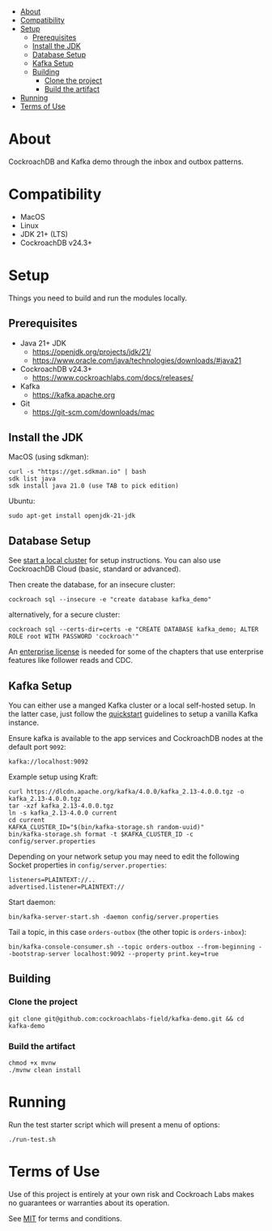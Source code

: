 <p>	
	<a href="https://github.com/cockroachlabs-field/kafka-demo/actions/workflows/maven.yml"><img src="https://github.com/cockroachlabs-field/kafka-demo/actions/workflows/maven.yml/badge.svg?branch=main" alt="">
</p>

<!-- TOC -->
* [About](#about)
* [Compatibility](#compatibility)
* [Setup](#setup)
  * [Prerequisites](#prerequisites)
  * [Install the JDK](#install-the-jdk)
  * [Database Setup](#database-setup)
  * [Kafka Setup](#kafka-setup)
  * [Building](#building)
    * [Clone the project](#clone-the-project)
    * [Build the artifact](#build-the-artifact)
* [Running](#running)
* [Terms of Use](#terms-of-use)
<!-- TOC -->

# About

CockroachDB and Kafka demo through the inbox and outbox patterns.

# Compatibility

- MacOS
- Linux
- JDK 21+ (LTS)
- CockroachDB v24.3+

# Setup

Things you need to build and run the modules locally.

## Prerequisites

- Java 21+ JDK
    - https://openjdk.org/projects/jdk/21/
    - https://www.oracle.com/java/technologies/downloads/#java21
- CockroachDB v24.3+
  - https://www.cockroachlabs.com/docs/releases/
- Kafka
  - https://kafka.apache.org
- Git
    - https://git-scm.com/downloads/mac

## Install the JDK

MacOS (using sdkman):

    curl -s "https://get.sdkman.io" | bash
    sdk list java
    sdk install java 21.0 (use TAB to pick edition)  

Ubuntu:

    sudo apt-get install openjdk-21-jdk

## Database Setup

See [start a local cluster](https://www.cockroachlabs.com/docs/v24.2/start-a-local-cluster)
for setup instructions. You can also use CockroachDB Cloud (basic, standard or advanced).

Then create the database, for an insecure cluster:

    cockroach sql --insecure -e "create database kafka_demo"

alternatively, for a secure cluster:

    cockroach sql --certs-dir=certs -e "CREATE DATABASE kafka_demo; ALTER ROLE root WITH PASSWORD 'cockroach'"

An [enterprise license](https://www.cockroachlabs.com/docs/stable/licensing-faqs.html#obtain-a-license) is needed for some of the chapters that 
use enterprise features like follower reads and CDC.

## Kafka Setup

You can either use a manged Kafka cluster or a local self-hosted setup. In the latter case,
just follow the [quickstart](https://kafka.apache.org/quickstart) guidelines to setup
a vanilla Kafka instance.

Ensure kafka is available to the app services and CockroachDB nodes at the default port `9092`:

    kafka://localhost:9092

Example setup using Kraft:

    curl https://dlcdn.apache.org/kafka/4.0.0/kafka_2.13-4.0.0.tgz -o kafka_2.13-4.0.0.tgz
    tar -xzf kafka_2.13-4.0.0.tgz
    ln -s kafka_2.13-4.0.0 current
    cd current
    KAFKA_CLUSTER_ID="$(bin/kafka-storage.sh random-uuid)"
    bin/kafka-storage.sh format -t $KAFKA_CLUSTER_ID -c config/server.properties

Depending on your network setup you may need to edit the following Socket
properties in `config/server.properties`:

    listeners=PLAINTEXT://..
    advertised.listener=PLAINTEXT://

Start daemon:

    bin/kafka-server-start.sh -daemon config/server.properties

Tail a topic, in this case `orders-outbox` (the other topic is `orders-inbox`):

    bin/kafka-console-consumer.sh --topic orders-outbox --from-beginning --bootstrap-server localhost:9092 --property print.key=true

## Building

### Clone the project

    git clone git@github.com:cockroachlabs-field/kafka-demo.git && cd kafka-demo

### Build the artifact

    chmod +x mvnw
    ./mvnw clean install

# Running

Run the test starter script which will present a menu of options:

    ./run-test.sh

# Terms of Use

Use of this project is entirely at your own risk and Cockroach Labs makes no guarantees or warranties about its operation.

See [MIT](LICENSE.txt) for terms and conditions.

